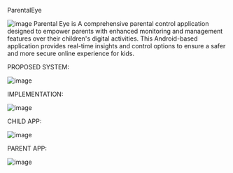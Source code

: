 ParentalEye

![image](https://github.com/Sumayya-tafeez/ParentalEye/assets/115559166/7474dc74-5ce6-4f77-8ecb-678e086d6d14)
Parental Eye is A comprehensive parental control application designed to empower parents with enhanced monitoring and management features over their children's digital activities. This Android-based application provides real-time insights and control options to ensure a safer and more secure online experience for kids.

PROPOSED SYSTEM:

![image](https://github.com/Sumayya-tafeez/ParentalEye/assets/115559166/1676ea7f-3485-401c-99b1-7a6ff6749685)

IMPLEMENTATION:

![image](https://github.com/Sumayya-tafeez/ParentalEye/assets/115559166/a69aff5b-a5b5-4c56-a8fd-cbaae6299c5f)

CHILD APP:

![image](https://github.com/Sumayya-tafeez/ParentalEye/assets/115559166/4636817a-a5d3-4486-99e9-df3543196729)

PARENT APP:

![image](https://github.com/Sumayya-tafeez/ParentalEye/assets/115559166/f049f1b0-6bba-4dea-bf56-f8a85d38712e)
